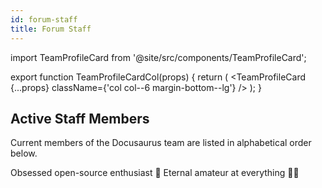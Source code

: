 ```yaml
---
id: forum-staff
title: Forum Staff
---
```


import TeamProfileCard from '@site/src/components/TeamProfileCard';

export function TeamProfileCardCol(props) {
  return (
    <TeamProfileCard {...props} className={'col col--6 margin-bottom--lg'} />
  );
}

## Active Staff Members

Current members of the Docusaurus team are listed in alphabetical order below.

<div className="row">
  <TeamProfileCardCol
    name="Dawood Khan Masood"
    githubUrl="https://github.com/FlawTechOfficial">
    Obsessed open-source enthusiast 👋 Eternal amateur at everything 🤷‍♂️
  </TeamProfileCardCol>
</div>